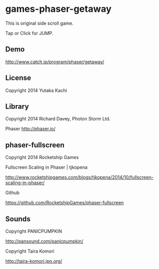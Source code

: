 games-phaser-getaway
=====================

This is original side scroll game.

Tap or Click for JUMP.

Demo
-------

http://www.catch.jp/program/phaser/getaway/


License
-------

Copyright 2014 Yutaka Kachi


Library
-------

Copyright 2014 Richard Davey, Photon Storm Ltd.

Phaser http://phaser.io/


phaser-fullscreen
------------------

Copyright 2014 Rocketship Games

Fullscreen Scaling in Phaser | tjkopena

http://www.rocketshipgames.com/blogs/tjkopena/2014/10/fullscreen-scaling-in-phaser/

Github

https://github.com/RocketshipGames/phaser-fullscreen


Sounds
--------

Copyright PANICPUMPKIN  

http://pansound.com/panicpumpkin/

Copyright Taira Komori

http://taira-komori.jpn.org/


